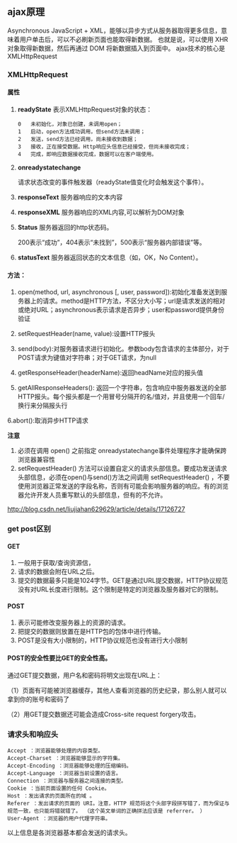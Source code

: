 ## ajax原理
 Asynchronous JavaScript + XML，能够以异步方式从服务器取得更多信息，意味着用户单击后，可以不必刷新页面也能取得新数据。
也就是说，可以使用 XHR 对象取得新数据，然后再通过 DOM 将新数据插入到页面中。
ajax技术的核心是XMLHttpRequest

### XMLHttpRequest

#### 属性
 1. **readyState**  表示XMLHttpRequest对象的状态：

    	0   未初始化，对象已创建，未调用open；
    	1   启动，open方法成功调用，但send方法未调用；
    	2   发送，send方法已经调用，尚未接收到数据；
    	3   接收，正在接受数据。Http响应头信息已经接受，但尚未接收完成；
    	4   完成，即响应数据接收完成，数据可以在客户端使用。

 2. **onreadystatechange**

	请求状态改变的事件触发器（readyState值变化时会触发这个事件）。

 3. **responseText**	服务器响应的文本内容
 4. **responseXML**		服务器响应的XML内容,可以解析为DOM对象
 5. **Status**		服务器返回的http状态码。

	200表示“成功”，404表示“未找到”，500表示“服务器内部错误”等。

 6. **statusText**	服务器返回状态的文本信息（如，OK，No Content）。

#### 方法：

 1. open(method, url, asynchronous [, user, password]):初始化准备发送到服务器上的请求。method是HTTP方法，不区分大小写；url是请求发送的相对或绝对URL；asynchronous表示请求是否异步；user和password提供身份验证

 2. setRequestHeader(name, value):设置HTTP报头

 3. send(body):对服务器请求进行初始化。参数body包含请求的主体部分，对于POST请求为键值对字符串；对于GET请求，为null

 4. getResponseHeader(headerName):返回headName对应的报头值

 5. getAllResponseHeaders(): 返回一个字符串，包含响应中服务器发送的全部HTTP报头。每个报头都是一个用冒号分隔开的名/值对，并且使用一个回车/换行来分隔报头行
 
 6.abort():取消异步HTTP请求


 **注意**
  1. 必须在调用 open() 之前指定 onreadystatechange事件处理程序才能确保跨浏览器兼容性
  2. setRequestHeader() 方法可以设置自定义的请求头部信息。要成功发送请求头部信息，必须在open()与send()方法之间调用 setRequestHeader() ，不要使用浏览器正常发送的字段名称，否则有可能会影响服务器的响应。有的浏览器允许开发人员重写默认的头部信息，但有的不允许。


http://blog.csdn.net/liujiahan629629/article/details/17126727


### get post区别

#### GET 
 1. 一般用于获取/查询资源信，
 2. 请求的数据会附在URL之后。
 3. 提交的数据最多只能是1024字节。GET是通过URL提交数据，HTTP协议规范没有对URL长度进行限制。这个限制是特定的浏览器及服务器对它的限制。

#### POST 
 1. 表示可能修改变服务器上的资源的请求。
 2. 把提交的数据则放置在是HTTP包的包体中进行传输。
 3. POST是没有大小限制的，HTTP协议规范也没有进行大小限制

#### POST的安全性要比GET的安全性高。
  通过GET提交数据，用户名和密码将明文出现在URL上：

  （1）页面有可能被浏览器缓存，其他人查看浏览器的历史纪录，那么别人就可以拿到你的账号和密码了

  （2）用GET提交数据还可能会造成Cross-site request forgery攻击。


### 请求头和响应头

    Accept ：浏览器能够处理的内容类型。
    Accept-Charset ：浏览器能够显示的字符集。
    Accept-Encoding ：浏览器能够处理的压缩编码。
    Accept-Language ：浏览器当前设置的语言。
    Connection ：浏览器与服务器之间连接的类型。
    Cookie ：当前页面设置的任何 Cookie。
    Host ：发出请求的页面所在的域 。
    Referer ：发出请求的页面的 URI。注意，HTTP 规范将这个头部字段拼写错了，而为保证与规范一致，也只能将错就错了。 （这个英文单词的正确拼法应该是 referrer。 ）
    User-Agent ：浏览器的用户代理字符串。

以上信息是各浏览器基本都会发送的请求头。








